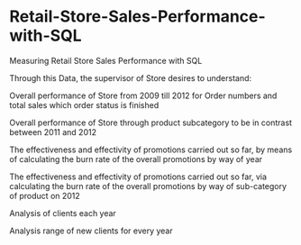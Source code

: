 # Retail-Store-Sales-Performance-with-SQL
Measuring Retail Store Sales Performance with SQL

Through this Data, the supervisor of Store desires to understand:

Overall performance of Store from 2009 till 2012 for Order numbers and total sales which order status is finished

Overall performance of Store through product subcategory to be in contrast between 2011 and 2012

The effectiveness and effectivity of promotions carried out so far, by means of calculating the burn rate of the overall promotions by way of year

The effectiveness and effectivity of promotions carried out so far, via calculating the burn rate of the overall promotions by way of sub-category of product on 2012

Analysis of clients each year

Analysis range of new clients for every year
